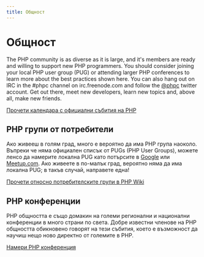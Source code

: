 ```yaml
---
title: Общност
---
```


# Общност

The PHP community is as diverse as it is large, and it's members are ready and willing to support new PHP programmers. You should consider joining your local PHP user group (PUG) or attending larger PHP conferences to learn more about the best practices shown here. You can also hang out on IRC in the #phpc channel on irc.freenode.com and follow the [@phpc][phpc-twitter] twitter account. Get out there, meet new developers, learn new topics and, above all, make new friends.

[Прочети календара с официални събития на PHP][php-calendar]

## PHP групи от потребители

Ако живееш в голям град, много е вероятно да има PHP група наоколо. Въпреки че няма официален списък от PUGs (PHP User Groups), можете ленсо да намерите локална PUG като потърсите в [Google][google] или [Meetup.com][meetup]. Ако живеете в по-малък град, вероятно няма да има локална PUG; в такъв случай, направете една!

[Прочети относно потребителските групи в PHP Wiki][php-wiki]

## PHP конференции

PHP общността е също домакин на големи регионални и национални конференции в много страни по света. Добре известни членове на PHP общността  обикновено говорят на тези събития, което е възможност да научиш нещо ново директно от големите в PHP.

[Намери PHP конференция][php-conf]

[php-calendar]: http://www.php.net/cal.php
[google]: https://www.google.com/search?q=php+user+group+near+me
[meetup]: http://www.meetup.com/find/
[php-wiki]: https://wiki.php.net/usergroups
[php-conf]: http://php.net/conferences/index.php
[phpc-twitter]: https://twitter.com/phpc
